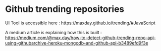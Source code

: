 # Github trending repositories 

UI Tool is accessible here : https://maxday.github.io/trending/#JavaScript

A medium article is explaining how this is built : https://medium.com/@max.day/how-to-detect-github-trending-repo-api-using-githubarchive-heroku-mongodb-and-github-api-b3489efd9f3e

